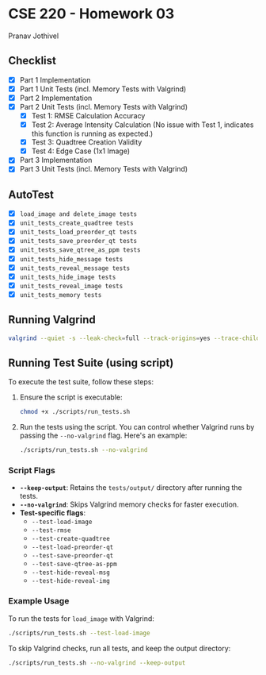 # CSE 220 - Homework 03  
Pranav Jothivel

## Checklist  
- [x] Part 1 Implementation  
- [x] Part 1 Unit Tests (incl. Memory Tests with Valgrind)  
- [x] Part 2 Implementation  
- [x] Part 2 Unit Tests (incl. Memory Tests with Valgrind)  
  - [x] Test 1: RMSE Calculation Accuracy  
  - [x] Test 2: Average Intensity Calculation (No issue with Test 1, indicates this function is running as expected.)  
  - [x] Test 3: Quadtree Creation Validity  
  - [x] Test 4: Edge Case (1x1 Image)  
- [x] Part 3 Implementation  
- [x] Part 3 Unit Tests (incl. Memory Tests with Valgrind)  

## AutoTest  
- [x] `load_image and delete_image tests`
- [x] `unit_tests_create_quadtree tests`
- [x] `unit_tests_load_preorder_qt tests`
- [x] `unit_tests_save_preorder_qt tests`
- [x] `unit_tests_save_qtree_as_ppm tests`
- [x] `unit_tests_hide_message tests`
- [x] `unit_tests_reveal_message tests`
- [x] `unit_tests_hide_image tests`
- [x] `unit_tests_reveal_image tests`
- [x] `unit_tests_memory tests`

## Running Valgrind  
```bash
valgrind --quiet -s --leak-check=full --track-origins=yes --trace-children=yes --error-exitcode=37 ./build/hw3_main
```

## Running Test Suite (using script)  
To execute the test suite, follow these steps:

1. Ensure the script is executable:
   ```bash
   chmod +x ./scripts/run_tests.sh
   ```

2. Run the tests using the script. You can control whether Valgrind runs by passing the `--no-valgrind` flag. Here's an example:
   ```bash
   ./scripts/run_tests.sh --no-valgrind
   ```

### Script Flags  
- **`--keep-output`**: Retains the `tests/output/` directory after running the tests.  
- **`--no-valgrind`**: Skips Valgrind memory checks for faster execution.  
- **Test-specific flags**:
  - `--test-load-image`  
  - `--test-rmse`  
  - `--test-create-quadtree`  
  - `--test-load-preorder-qt`  
  - `--test-save-preorder-qt`  
  - `--test-save-qtree-as-ppm`  
  - `--test-hide-reveal-msg`  
  - `--test-hide-reveal-img`

### Example Usage  
To run the tests for `load_image` with Valgrind:
```bash
./scripts/run_tests.sh --test-load-image 
```

To skip Valgrind checks, run all tests, and keep the output directory:
```bash
./scripts/run_tests.sh --no-valgrind --keep-output
```

